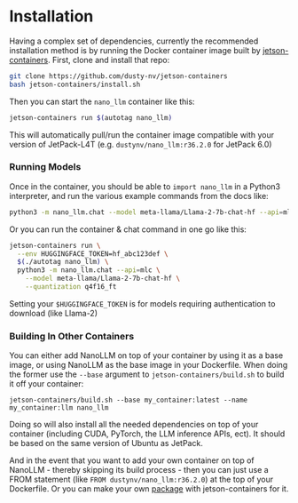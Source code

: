 # Installation

Having a complex set of dependencies, currently the recommended installation method is by running the Docker container image built by [jetson-containers](https://github.com/dusty-nv/jetson-containers).  First, clone and install that repo:

```bash
git clone https://github.com/dusty-nv/jetson-containers
bash jetson-containers/install.sh
```

Then you can start the `nano_llm` container like this:

```bash
jetson-containers run $(autotag nano_llm)
```

This will automatically pull/run the container image compatible with your version of JetPack-L4T (e.g. `dustynv/nano_llm:r36.2.0` for JetPack 6.0)

### Running Models

Once in the container, you should be able to `import nano_llm` in a Python3 interpreter, and run the various example commands from the docs like:

```bash
python3 -m nano_llm.chat --model meta-llama/Llama-2-7b-chat-hf --api=mlc --quantization q4f16_ft
```

Or you can run the container & chat command in one go like this:

```bash
jetson-containers run \
  --env HUGGINGFACE_TOKEN=hf_abc123def \
  $(./autotag nano_llm) \
  python3 -m nano_llm.chat --api=mlc \
    --model meta-llama/Llama-2-7b-chat-hf \
    --quantization q4f16_ft
```

Setting your `$HUGGINGFACE_TOKEN` is for models requiring authentication to download (like Llama-2)

### Building In Other Containers

You can either add NanoLLM on top of your container by using it as a base image, or using NanoLLM as the base image in your Dockerfile.  When doing the former use the `--base` argument to `jetson-containers/build.sh` to build it off your container:

```
jetson-containers/build.sh --base my_container:latest --name my_container:llm nano_llm
```

Doing so will also install all the needed dependencies on top of your container (including CUDA, PyTorch, the LLM inference APIs, ect).  It should be based on the same version of Ubuntu as JetPack.  

And in the event that you want to add your own container on top of NanoLLM - thereby skipping its build process - then you can just use a FROM statement (like `FROM dustynv/nano_llm:r36.2.0`) at the top of your Dockerfile.  Or you can make your own [package](https://github.com/dusty-nv/jetson-containers/blob/master/docs/packages.md) with jetson-containers for it. 